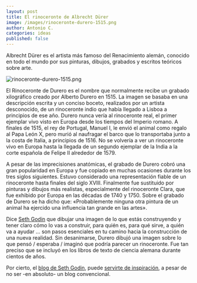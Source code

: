 ```yaml
---
layout: post
title: El rinoceronte de Albrecht Dürer
image: /images/rinoceronte-durero-1515.png
author: Antonio C.
categories: ideas
published: false 
---
```


Albrecht Dürer es el artista más famoso del Renacimiento alemán, conocido en todo el mundo por sus pinturas, dibujos, grabados y escritos teóricos sobre arte. 

![rinoceronte-durero-1515.png]({{site.baseurl}}/images/rinoceronte-durero-1515.png)

El Rinoceronte de Durero es el nombre que normalmente recibe un grabado xilográfico creado por Alberto Durero en 1515. La imagen se basaba en una descripción escrita y un conciso boceto, realizados por un artista desconocido, de un rinoceronte indio que había llegado a Lisboa a principios de ese año. Durero nunca vería al rinoceronte real, el primer ejemplar vivo visto en Europa desde los tiempos del Imperio romano. A finales de 1515, el rey de Portugal, Manuel I, le envió el animal como regalo al Papa León X, pero murió al naufragar el barco que lo transportaba junto a la costa de Italia, a principios de 1516. No se volvería a ver un rinoceronte vivo en Europa hasta la llegada de un segundo ejemplar de la India a la corte española de Felipe II alrededor de 1579.

A pesar de las imprecisiones anatómicas, el grabado de Durero cobró una gran popularidad en Europa y fue copiado en muchas ocasiones durante los tres siglos siguientes. Estuvo considerado una representación fiable de un rinoceronte hasta finales del siglo XVIII. Finalmente fue sustituido por pinturas y dibujos más realistas, especialmente del rinoceronte Clara, que fue exhibido por Europa en las décadas de 1740 y 1750. Sobre el grabado de Durero se ha dicho que: «Probablemente ninguna otra pintura de un animal ha ejercido una influencia tan grande en las artes».

Dice [Seth Godin](https://www.blogpocket.com/2015/10/22/seth-godin-como-conseguir-que-tus-ideas-se-propaguen/) que dibujar una imagen de lo que estás construyendo y tener claro cómo lo vas a construir, para quién es, para qué sirve, a quién va a ayudar ... son pasos esenciales en tu camino hacia la construcción de una nueva realidad. Sin desanimarse, Durero dibujó una imagen sobre lo que pensó / esperaba / imaginó que podría parecer un rinoceronte. Fue tan preciso que se incluyó en los libros de texto de ciencia alemana durante cientos de años.

Por cierto, el [blog de Seth Godin](https://seths.blog/), puede [servirte de inspiración](https://www.blogpocket.com/2015/10/25/blogs-que-sirven-de-inspiracion/), a pesar de no ser -en absoluto- un blog convencional.

